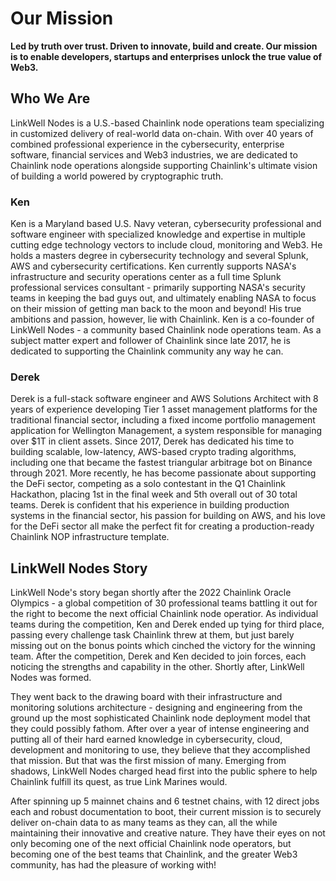 # Our Mission
**Led by truth over trust. Driven to innovate, build and create.  Our mission is to enable developers, startups and enterprises unlock the true value of Web3.**

## Who We Are
LinkWell Nodes is a U.S.-based Chainlink node operations team specializing in customized delivery of real-world data on-chain.  With over 40 years of combined professional experience in the cybersecurity, enterprise software, financial services and Web3 industries, we are dedicated to Chainlink node operations alongside supporting Chainlink's ultimate vision of building a world powered by cryptographic truth.

### Ken
Ken is a Maryland based U.S. Navy veteran, cybersecurity professional and software engineer with specialized knowledge and expertise in multiple cutting edge technology vectors to include cloud, monitoring and Web3. He holds a masters degree in cybersecurity technology and several Splunk, AWS and cybersecurity certifications.  Ken currently supports NASA's infrastructure and security operations center as a full time Splunk professional services consultant - primarily supporting NASA's security teams in keeping the bad guys out, and ultimately enabling NASA to focus on their mission of getting man back to the moon and beyond! His true ambitions and passion, however, lie with Chainlink. Ken is a co-founder of LinkWell Nodes - a community based Chainlink node operations team.  As a subject matter expert and follower of Chainlink since late 2017, he is dedicated to supporting the Chainlink community any way he can.

### Derek
Derek is a full-stack software engineer and AWS Solutions Architect with 8 years of experience developing Tier 1 asset management platforms for the traditional financial sector, including a fixed income portfolio management application for Wellington Management, a system responsible for managing over $1T in client assets. Since 2017, Derek has dedicated his time to building scalable, low-latency, AWS-based crypto trading algorithms, including one that became the fastest triangular arbitrage bot on Binance through 2021. More recently, he has become passionate about supporting the DeFi sector, competing as a solo contestant in the Q1 Chainlink Hackathon, placing 1st in the final week and 5th overall out of 30 total teams. 
Derek is confident that his experience in building production systems in the financial sector, his passion for building on AWS, and his love for the DeFi sector all make the perfect fit for creating a production-ready Chainlink NOP infrastructure template.

## LinkWell Nodes Story
LinkWell Node's story began shortly after the 2022 Chainlink Oracle Olympics - a global competition of 30 professional teams battling it out for the right to become the next official Chainlink node operatior.  As individual teams during the competition, Ken and Derek ended up tying for third place, passing every challenge task Chainlink threw at them, but just barely missing out on the bonus points which cinched the victory for the winning team.  After the competition, Derek and Ken decided to join forces, each noticing the strengths and capability in the other.  Shortly after, LinkWell Nodes was formed.

They went back to the drawing board with their infrastructure and monitoring solutions architecture - designing and engineering from the ground up the most sophisticated Chainlink node deployment model that they could possibly fathom.  After over a year of intense engineering and putting all of their hard earned knowledge in cybersecurity, cloud, development and monitoring to use, they believe that they accomplished that mission. But that was the first mission of many. Emerging from shadows, LinkWell Nodes charged head first into the public sphere to help Chainlink fulfill its quest, as true Link Marines would.  

After spinning up 5 mainnet chains and 6 testnet chains, with 12 direct jobs each and robust documentation to boot, their current mission is to securely deliver on-chain data to as many teams as they can, all the while maintaining their innovative and creative nature. They have their eyes on not only becoming one of the next official Chainlink node operators, but becoming one of the best teams that Chainlink, and the greater Web3 community, has had the pleasure of working with!
